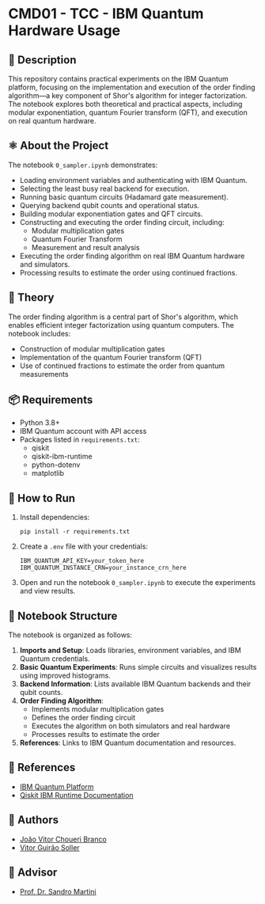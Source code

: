 # CMD01 - TCC - IBM Quantum Hardware Usage

## 📂 Description

This repository contains practical experiments on the IBM Quantum platform, focusing on the implementation and execution of the order finding algorithm—a key component of Shor's algorithm for integer factorization. The notebook explores both theoretical and practical aspects, including modular exponentiation, quantum Fourier transform (QFT), and execution on real quantum hardware.

## ⚛️ About the Project

The notebook `0_sampler.ipynb` demonstrates:
- Loading environment variables and authenticating with IBM Quantum.
- Selecting the least busy real backend for execution.
- Running basic quantum circuits (Hadamard gate measurement).
- Querying backend qubit counts and operational status.
- Building modular exponentiation gates and QFT circuits.
- Constructing and executing the order finding circuit, including:
  - Modular multiplication gates
  - Quantum Fourier Transform
  - Measurement and result analysis
- Executing the order finding algorithm on real IBM Quantum hardware and simulators.
- Processing results to estimate the order using continued fractions.

## 📖 Theory

The order finding algorithm is a central part of Shor's algorithm, which enables efficient integer factorization using quantum computers. The notebook includes:
- Construction of modular multiplication gates
- Implementation of the quantum Fourier transform (QFT)
- Use of continued fractions to estimate the order from quantum measurements

## 📦 Requirements

- Python 3.8+
- IBM Quantum account with API access
- Packages listed in `requirements.txt`:
  - qiskit
  - qiskit-ibm-runtime
  - python-dotenv
  - matplotlib

## 🚀 How to Run

1. Install dependencies:
   ```
   pip install -r requirements.txt
   ```

2. Create a `.env` file with your credentials:
   ```
   IBM_QUANTUM_API_KEY=your_token_here
   IBM_QUANTUM_INSTANCE_CRN=your_instance_crn_here
   ```

3. Open and run the notebook `0_sampler.ipynb` to execute the experiments and view results.

## 📒 Notebook Structure

The notebook is organized as follows:
1. **Imports and Setup**: Loads libraries, environment variables, and IBM Quantum credentials.
2. **Basic Quantum Experiments**: Runs simple circuits and visualizes results using improved histograms.
3. **Backend Information**: Lists available IBM Quantum backends and their qubit counts.
4. **Order Finding Algorithm**:
   - Implements modular multiplication gates
   - Defines the order finding circuit
   - Executes the algorithm on both simulators and real hardware
   - Processes results to estimate the order
5. **References**: Links to IBM Quantum documentation and resources.

## 🔗 References

- [IBM Quantum Platform](https://quantum.cloud.ibm.com/instances)
- [Qiskit IBM Runtime Documentation](https://quantum.cloud.ibm.com/docs/en/api/qiskit-ibm-runtime/ibm-backend)

## 👥 Authors

- [João Vitor Choueri Branco](https://www.linkedin.com/in/jo%C3%A3o-vitor-choueri-branco-a756ab209)
- [Vitor Guirão Soller](https://www.linkedin.com/in/vitor-soller)

## 🧠 Advisor

- [Prof. Dr. Sandro Martini](https://www.linkedin.com/in/profsandromartini1972)
